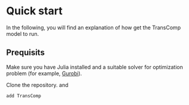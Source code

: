 # Quick start

In the following, you will find an explanation of how get the TransComp model to run.

## Prequisits
 
Make sure you have Julia installed and a suitable solver for optimization problem (for example, [Gurobi](https://www.gurobi.com/)).

Clone the repository. and 

```julia
add TransComp
```






